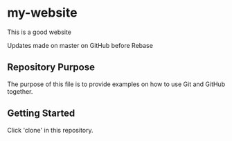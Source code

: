 # my-website

This is a good website

Updates made on master on GitHub before Rebase

## Repository Purpose

The purpose of this file is to provide examples on how to use Git and GitHub together.

## Getting Started

Click 'clone' in this repository.

